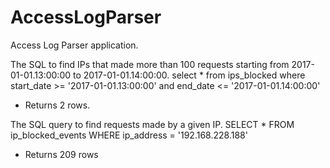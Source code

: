# AccessLogParser
Access Log Parser application.


The SQL to find IPs that made more than 100 requests starting from 2017-01-01.13:00:00 to 2017-01-01.14:00:00.
select * from ips_blocked where start_date >= '2017-01-01.13:00:00' and end_date <= '2017-01-01.14:00:00'

- Returns 2 rows.

The SQL query to find requests made by a given IP.
SELECT * FROM ip_blocked_events WHERE ip_address = '192.168.228.188'

- Returns 209 rows
